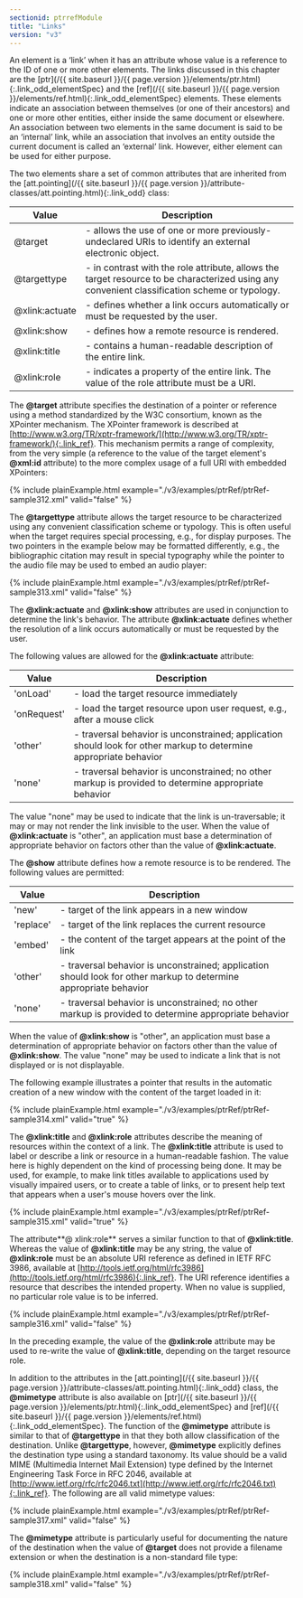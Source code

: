 ```yaml
---
sectionid: ptrrefModule
title: "Links"
version: "v3"
---
```




An element is a ‘link’ when it has an attribute whose value is a reference
to the ID of one or more other elements. The links discussed in this chapter are the
[ptr](/{{ site.baseurl }}/{{ page.version }}/elements/ptr.html){:.link_odd_elementSpec} and the [ref](/{{ site.baseurl }}/{{ page.version }}/elements/ref.html){:.link_odd_elementSpec} elements. These elements indicate an
association between themselves (or one of their ancestors) and one or more other entities,
either inside the same document or elsewhere. An association between two elements
in the same
document is said to be an ‘internal’ link, while an association that
involves an entity outside the current document is called an ‘external’
link. However, either element can be used for either purpose.

The two elements share a set of common attributes that are inherited from the [att.pointing](/{{ site.baseurl }}/{{ page.version }}/attribute-classes/att.pointing.html){:.link_odd} class:

<table class="table table-striped table-hover">
   <thead>
      <tr>
         <th>Value</th>
         <th>Description</th>
      </tr>
   </thead>
   <tbody>
      <tr>
         <td>@target</td>
         <td> - allows the use of one or more previously-undeclared URIs to identify an external
            electronic object.
         </td>
      </tr>
      <tr>
         <td>@targettype</td>
         <td> - in contrast with the role attribute, allows the target resource to be characterized
            using any convenient classification scheme or typology.
         </td>
      </tr>
      <tr>
         <td>@xlink:actuate</td>
         <td> - defines whether a link occurs automatically or must be requested by the user.</td>
      </tr>
      <tr>
         <td>@xlink:show</td>
         <td> - defines how a remote resource is rendered.</td>
      </tr>
      <tr>
         <td>@xlink:title</td>
         <td> - contains a human-readable description of the entire link.</td>
      </tr>
      <tr>
         <td>@xlink:role</td>
         <td> - indicates a property of the entire link. The value of the role attribute must be
            a
            URI.
         </td>
      </tr>
   </tbody>
</table>

The **@target** attribute specifies the destination of a pointer or reference using a
method standardized by the W3C consortium, known as the XPointer mechanism. The XPointer
framework is described at [http://www.w3.org/TR/xptr-framework/](http://www.w3.org/TR/xptr-framework/){:.link_ref}. This mechanism permits a range of complexity,
from the very simple (a reference to the value of the target element's **@xml:id**
attribute) to the more complex usage of a full URI with embedded XPointers:

{% include plainExample.html example="./v3/examples/ptrRef/ptrRef-sample312.xml" valid="false" %}


The **@targettype** attribute allows the target resource to be characterized using any
convenient classification scheme or typology. This is often useful when the target
requires
special processing, e.g., for display purposes. The two pointers in the example below
may be
formatted differently, e.g., the bibliographic citation may result in special typography
while
the pointer to the audio file may be used to embed an audio player:

{% include plainExample.html example="./v3/examples/ptrRef/ptrRef-sample313.xml" valid="false" %}


The **@xlink:actuate** and **@xlink:show** attributes are used in conjunction to
determine the link's behavior. The attribute **@xlink:actuate** defines whether the
resolution of a link occurs automatically or must be requested by the user.


The following values are allowed for the **@xlink:actuate** attribute:


<table class="table table-striped table-hover">
   <thead>
      <tr>
         <th>Value</th>
         <th>Description</th>
      </tr>
   </thead>
   <tbody>
      <tr>
         <td>'onLoad'</td>
         <td> - load the target resource immediately</td>
      </tr>
      <tr>
         <td>'onRequest'</td>
         <td> - load the target resource upon user request, e.g., after a mouse click</td>
      </tr>
      <tr>
         <td>'other'</td>
         <td> - traversal behavior is unconstrained; application should look for other markup to
            determine appropriate behavior
         </td>
      </tr>
      <tr>
         <td>'none'</td>
         <td> - traversal behavior is unconstrained; no other markup is provided to determine
            appropriate behavior
         </td>
      </tr>
   </tbody>
</table>

The value "none" may be used to indicate that the link is un-traversable; it may or
may not
render the link invisible to the user. When the value of **@xlink:actuate** is "other",
an application must base a determination of appropriate behavior on factors other
than the
value of **@xlink:actuate**.


The **@show** attribute defines how a remote resource is to be rendered. The following
values are permitted:



<table class="table table-striped table-hover">
   <thead>
      <tr>
         <th>Value</th>
         <th>Description</th>
      </tr>
   </thead>
   <tbody>
      <tr>
         <td>'new'</td>
         <td> - target of the link appears in a new window</td>
      </tr>
      <tr>
         <td>'replace'</td>
         <td> - target of the link replaces the current resource</td>
      </tr>
      <tr>
         <td>'embed'</td>
         <td> - the content of the target appears at the point of the link</td>
      </tr>
      <tr>
         <td>'other'</td>
         <td> - traversal behavior is unconstrained; application should look for other markup to
            determine appropriate behavior
         </td>
      </tr>
      <tr>
         <td>'none'</td>
         <td> - traversal behavior is unconstrained; no other markup is provided to determine
            appropriate behavior
         </td>
      </tr>
   </tbody>
</table>


When the value of **@xlink:show** is "other", an application must base a determination
of appropriate behavior on factors other than the value of **@xlink:show**. The value
"none" may be used to indicate a link that is not displayed or is not displayable.

The following example illustrates a pointer that results in the automatic creation
of a new
window with the content of the target loaded in it:

{% include plainExample.html example="./v3/examples/ptrRef/ptrRef-sample314.xml" valid="true" %}


The **@xlink:title** and **@xlink:role** attributes describe the meaning of
resources within the context of a link. The **@xlink:title** attribute is used to label
or describe a link or resource in a human-readable fashion. The value here is highly
dependent
on the kind of processing being done. It may be used, for example, to make link titles
available to applications used by visually impaired users, or to create a table of
links, or
to present help text that appears when a user's mouse hovers over the link.

{% include plainExample.html example="./v3/examples/ptrRef/ptrRef-sample315.xml" valid="true" %}


The attribute**@ xlink:role** serves a similar function to that of
**@xlink:title**. Whereas the value of **@xlink:title** may be any string, the
value of **@xlink:role** must be an absolute URI reference as defined in IETF RFC 3986,
available at [http://tools.ietf.org/html/rfc3986](http://tools.ietf.org/html/rfc3986){:.link_ref}. The URI reference identifies a resource that
describes the intended property. When no value is supplied, no particular role value
is to be
inferred.

{% include plainExample.html example="./v3/examples/ptrRef/ptrRef-sample316.xml" valid="false" %}

In the preceding example, the value of the **@xlink:role** attribute may be used to
re-write the value of **@xlink:title**, depending on the target resource role.


In addition to the attributes in the [att.pointing](/{{ site.baseurl }}/{{ page.version }}/attribute-classes/att.pointing.html){:.link_odd} class, the
**@mimetype** attribute is also available on [ptr](/{{ site.baseurl }}/{{ page.version }}/elements/ptr.html){:.link_odd_elementSpec} and [ref](/{{ site.baseurl }}/{{ page.version }}/elements/ref.html){:.link_odd_elementSpec}. The function of the **@mimetype** attribute is similar to that
of **@targettype** in that they both allow classification of the destination. Unlike
**@targettype**, however, **@mimetype** explicitly defines the destination type
using a standard taxonomy. Its value should be a valid MIME (Multimedia Internet Mail
Extension) type defined by the Internet Engineering Task Force in RFC 2046, available
at [http://www.ietf.org/rfc/rfc2046.txt](http://www.ietf.org/rfc/rfc2046.txt){:.link_ref}. The
following are all valid mimetype values:

{% include plainExample.html example="./v3/examples/ptrRef/ptrRef-sample317.xml" valid="false" %}

The **@mimetype** attribute is particularly useful for documenting the nature of the
destination when the value of **@target** does not provide a filename extension or when
the destination is a non-standard file type:

{% include plainExample.html example="./v3/examples/ptrRef/ptrRef-sample318.xml" valid="false" %}



